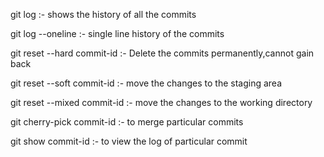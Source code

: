 git log :- shows the history of all the commits

git log --oneline :- single line history of the commits

git reset --hard commit-id :- Delete the commits permanently,cannot gain back

git reset --soft commit-id :- move the changes to the staging area

git reset --mixed commit-id :- move the changes to the working directory

git cherry-pick commit-id :- to merge particular commits

git show commit-id :- to view the log of particular commit



